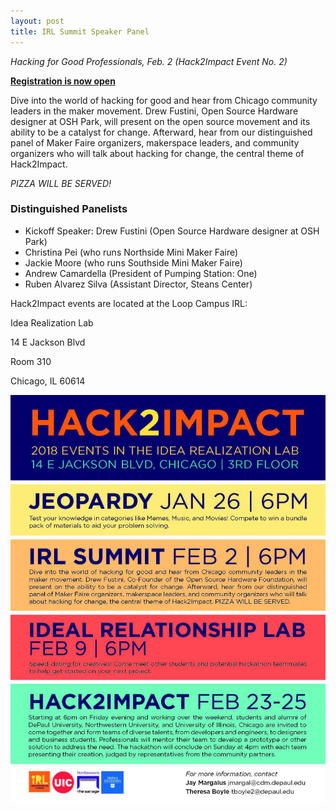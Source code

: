 ```yaml
---
layout: post
title: IRL Summit Speaker Panel
---
```


*Hacking for Good Professionals, Feb. 2 (Hack2Impact Event No. 2)*

[**Registration is now open**](http://irl.depaul.edu/index.php/irl-event/)

Dive into the world of hacking for good and hear from Chicago community leaders in the maker movement. Drew Fustini, Open Source Hardware designer at OSH Park, will present on the open source movement and its ability to be a catalyst for change. Afterward, hear from our distinguished panel of Maker Faire organizers, makerspace leaders, and community organizers who will talk about hacking for change, the central theme of Hack2Impact.

*PIZZA WILL BE SERVED!*

### Distinguished Panelists ###

- Kickoff Speaker: Drew Fustini (Open Source Hardware designer at OSH Park)
- Christina Pei (who runs Northside Mini Maker Faire)
- Jackie Moore (who runs Southside Mini Maker Faire)
- Andrew Camardella (President of Pumping Station: One)
- Ruben Alvarez Silva (Assistant Director, Steans Center)

Hack2Impact events are located at the Loop Campus IRL:

Idea Realization Lab

14 E Jackson Blvd

Room 310

Chicago, IL 60614

![flyer](/images/Hack2Impact_full.jpg "Hack2Impact")
